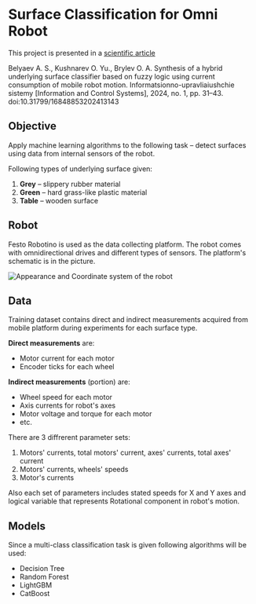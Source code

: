 
# Surface Classification for Omni Robot

This project is presented in a [scientific article](https://i-us.ru/index.php/ius/article/view/16206)

Belyaev A. S., Kushnarev O. Yu., Brylev O. A. Synthesis of a hybrid underlying surface classifier based on fuzzy logic using current consumption of mobile robot motion. Informatsionno-upravliaiushchie sistemy [Information and Control Systems], 2024, no. 1, pp. 31–43. doi:10.31799/1684­8853­2024­1­31­43

## Objective

Apply machine learning algorithms to the following task – detect surfaces using data from internal sensors of the robot.

Following types of underlying surface given:

1. **Grey** – slippery rubber material
2. **Green** – hard grass-like plastic material
3. **Table** – wooden surface

## Robot

Festo Robotino is used as the data collecting platform. The robot comes with omnidirectional drives and different types of sensors. The platform's schematic is in the picture.

![Appearance and Coordinate system of the robot](https://user-images.githubusercontent.com/35947176/216916408-7a03bd91-a63a-4992-a56d-6c8579ca362e.png)

## Data

Training dataset contains direct and indirect measurements acquired from mobile platform during experiments for each surface type. 

**Direct measurements** are:

- Motor current for each motor
- Encoder ticks for each wheel

**Indirect measurements** (portion) are:

- Wheel speed for each motor
- Axis currents for robot's axes
- Motor voltage and torque for each motor
- etc.

There are 3 diffrerent parameter sets:

1. Motors' currents, total motors' current,  axes' currents, total axes' current
2. Motors' currents, wheels' speeds
3. Motor's currents

Also each set of parameters includes stated speeds for X and Y axes and logical variable that represents Rotational component in robot's motion.

## Models

Since a multi-class classification task is given following algorithms will be used:

- Decision Tree
- Random Forest
- LightGBM
- CatBoost
